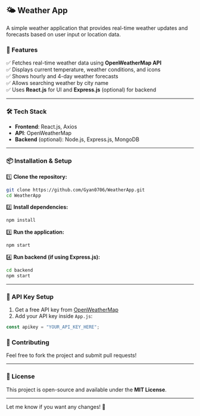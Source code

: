 ## 🌤️ Weather App  

A simple weather application that provides real-time weather updates and forecasts based on user input or location data.  

### 🚀 Features  
✅ Fetches real-time weather data using **OpenWeatherMap API**  
✅ Displays current temperature, weather conditions, and icons  
✅ Shows hourly and 4-day weather forecasts  
✅ Allows searching weather by city name  
✅ Uses **React.js** for UI and **Express.js** (optional) for backend  

---

### 🛠️ Tech Stack  
- **Frontend**: React.js, Axios  
- **API**: OpenWeatherMap  
- **Backend** (optional): Node.js, Express.js, MongoDB  

---

### 📦 Installation & Setup  

1️⃣ **Clone the repository:**  
```sh
git clone https://github.com/Gyan0706/WeatherApp.git
cd WeatherApp
```

2️⃣ **Install dependencies:**  
```sh
npm install
```

3️⃣ **Run the application:**  
```sh
npm start
```

4️⃣ **Run backend (if using Express.js):**  
```sh
cd backend
npm start
```

---

### 🔑 API Key Setup  
1. Get a free API key from [OpenWeatherMap](https://openweathermap.org/api)  
2. Add your API key inside `App.js`:  
```js
const apikey = "YOUR_API_KEY_HERE";
```



### 🤝 Contributing  
Feel free to fork the project and submit pull requests!  

---

### 📜 License  
This project is open-source and available under the **MIT License**.  

---

Let me know if you want any changes! 🚀
